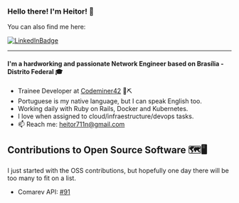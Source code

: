### Hello there! I'm Heitor! :ghost:

You can also find me here:

[![LinkedInBadge](https://img.shields.io/badge/-LinkedIn-blue?style=flat&logo=Linkedin&logoColor=white&link=www.linkedin.com/in/heitor-de-melo-cardozo)](https://www.linkedin.com/in/heitor-de-melo-cardozo)

---

#### I'm a hardworking and passionate Network Engineer based on Brasília - Distrito Federal 🎓

- Trainee Developer at [Codeminer42](https://www.codeminer42.com/) 👷⛏️
- Portuguese is my native language, but I can speak English too. 
- Working daily with Ruby on Rails, Docker and Kubernetes.
- I love when assigned to cloud/infraestructure/devops tasks.
- 📫 Reach me: heitor711n@gmail.com

## Contributions to Open Source Software 🗺️🖥️
I just started with the OSS contributions, but hopefully one day there will be too many to fit on a list.
  * Comarev API: [#91](https://github.com/comarev/comarev/pull/99)
